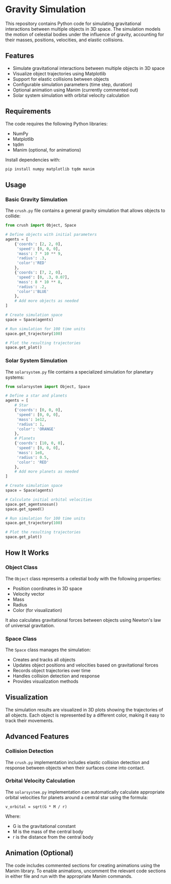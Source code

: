 # Gravity Simulation

This repository contains Python code for simulating gravitational interactions between multiple objects in 3D space. The simulation models the motion of celestial bodies under the influence of gravity, accounting for their masses, positions, velocities, and elastic collisions.

## Features

- Simulate gravitational interactions between multiple objects in 3D space
- Visualize object trajectories using Matplotlib
- Support for elastic collisions between objects
- Configurable simulation parameters (time step, duration)
- Optional animation using Manim (currently commented out)
- Solar system simulation with orbital velocity calculation

## Requirements

The code requires the following Python libraries:
- NumPy
- Matplotlib
- tqdm
- Manim (optional, for animations)

Install dependencies with:
```bash
pip install numpy matplotlib tqdm manim
```

## Usage

### Basic Gravity Simulation

The `crush.py` file contains a general gravity simulation that allows objects to collide:

```python
from crush import Object, Space

# Define objects with initial parameters
agents = [
    {'coords': [2, 2, 0],
     'speed': [0, 0, 0],
     'mass': 7 * 10 ** 9,
     'radius': .3,
     'color':'RED'
    },
    {'coords': [7, 2, 0],
     'speed': [0, .3, 0.07],
     'mass': 8 * 10 ** 8,
     'radius': .2,
     'color':'BLUE'
    },
    # Add more objects as needed
]

# Create simulation space
space = Space(agents)

# Run simulation for 100 time units
space.get_trajectory(100)

# Plot the resulting trajectories
space.get_plot()
```

### Solar System Simulation

The `solarsystem.py` file contains a specialized simulation for planetary systems:

```python
from solarsystem import Object, Space

# Define a star and planets
agents = [
    # Star
    {'coords': [0, 0, 0],
     'speed': [0, 0, 0],
     'mass': 1e12,
     'radius': 1,
     'color': 'ORANGE'
    },
    # Planets
    {'coords': [10, 0, 0],
     'speed': [0, 0, 0],
     'mass': 1e8,
     'radius': 0.5,
     'color': 'RED'
    },
    # Add more planets as needed
]

# Create simulation space
space = Space(agents)

# Calculate initial orbital velocities
space.get_agentsnosun()
space.get_speed()

# Run simulation for 100 time units
space.get_trajectory(100)

# Plot the resulting trajectories
space.get_plot()
```

## How It Works

### Object Class

The `Object` class represents a celestial body with the following properties:
- Position coordinates in 3D space
- Velocity vector
- Mass
- Radius
- Color (for visualization)

It also calculates gravitational forces between objects using Newton's law of universal gravitation.

### Space Class

The `Space` class manages the simulation:
- Creates and tracks all objects
- Updates object positions and velocities based on gravitational forces
- Records object trajectories over time
- Handles collision detection and response
- Provides visualization methods

## Visualization

The simulation results are visualized in 3D plots showing the trajectories of all objects. Each object is represented by a different color, making it easy to track their movements.

## Advanced Features

### Collision Detection

The `crush.py` implementation includes elastic collision detection and response between objects when their surfaces come into contact.

### Orbital Velocity Calculation

The `solarsystem.py` implementation can automatically calculate appropriate orbital velocities for planets around a central star using the formula:

```
v_orbital = sqrt(G * M / r)
```

Where:
- G is the gravitational constant
- M is the mass of the central body
- r is the distance from the central body

## Animation (Optional)

The code includes commented sections for creating animations using the Manim library. To enable animations, uncomment the relevant code sections in either file and run with the appropriate Manim commands.

